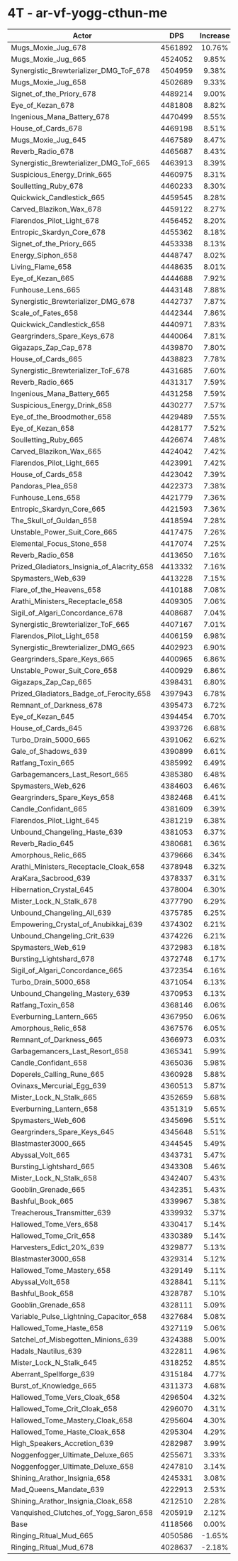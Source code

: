 # 4T - ar-vf-yogg-cthun-me
| Actor | DPS | Increase |
|---|:---:|:---:|
|Mugs_Moxie_Jug_678|4561892|10.76%|
|Mugs_Moxie_Jug_665|4524052|9.85%|
|Synergistic_Brewterializer_DMG_ToF_678|4504959|9.38%|
|Mugs_Moxie_Jug_658|4502689|9.33%|
|Signet_of_the_Priory_678|4489214|9.00%|
|Eye_of_Kezan_678|4481808|8.82%|
|Ingenious_Mana_Battery_678|4470499|8.55%|
|House_of_Cards_678|4469198|8.51%|
|Mugs_Moxie_Jug_645|4467589|8.47%|
|Reverb_Radio_678|4465687|8.43%|
|Synergistic_Brewterializer_DMG_ToF_665|4463913|8.39%|
|Suspicious_Energy_Drink_665|4460975|8.31%|
|Soulletting_Ruby_678|4460233|8.30%|
|Quickwick_Candlestick_665|4459545|8.28%|
|Carved_Blazikon_Wax_678|4459122|8.27%|
|Flarendos_Pilot_Light_678|4456452|8.20%|
|Entropic_Skardyn_Core_678|4455362|8.18%|
|Signet_of_the_Priory_665|4453338|8.13%|
|Energy_Siphon_658|4448747|8.02%|
|Living_Flame_658|4448635|8.01%|
|Eye_of_Kezan_665|4444688|7.92%|
|Funhouse_Lens_665|4443148|7.88%|
|Synergistic_Brewterializer_DMG_678|4442737|7.87%|
|Scale_of_Fates_658|4442344|7.86%|
|Quickwick_Candlestick_658|4440971|7.83%|
|Geargrinders_Spare_Keys_678|4440064|7.81%|
|Gigazaps_Zap_Cap_678|4439870|7.80%|
|House_of_Cards_665|4438823|7.78%|
|Synergistic_Brewterializer_ToF_678|4431685|7.60%|
|Reverb_Radio_665|4431317|7.59%|
|Ingenious_Mana_Battery_665|4431258|7.59%|
|Suspicious_Energy_Drink_658|4430277|7.57%|
|Eye_of_the_Broodmother_658|4429489|7.55%|
|Eye_of_Kezan_658|4428177|7.52%|
|Soulletting_Ruby_665|4426674|7.48%|
|Carved_Blazikon_Wax_665|4424042|7.42%|
|Flarendos_Pilot_Light_665|4423991|7.42%|
|House_of_Cards_658|4423042|7.39%|
|Pandoras_Plea_658|4422373|7.38%|
|Funhouse_Lens_658|4421779|7.36%|
|Entropic_Skardyn_Core_665|4421593|7.36%|
|The_Skull_of_Guldan_658|4418594|7.28%|
|Unstable_Power_Suit_Core_665|4417475|7.26%|
|Elemental_Focus_Stone_658|4417074|7.25%|
|Reverb_Radio_658|4413650|7.16%|
|Prized_Gladiators_Insignia_of_Alacrity_658|4413332|7.16%|
|Spymasters_Web_639|4413228|7.15%|
|Flare_of_the_Heavens_658|4410188|7.08%|
|Arathi_Ministers_Receptacle_658|4409305|7.06%|
|Sigil_of_Algari_Concordance_678|4408687|7.04%|
|Synergistic_Brewterializer_ToF_665|4407167|7.01%|
|Flarendos_Pilot_Light_658|4406159|6.98%|
|Synergistic_Brewterializer_DMG_665|4402923|6.90%|
|Geargrinders_Spare_Keys_665|4400965|6.86%|
|Unstable_Power_Suit_Core_658|4400929|6.86%|
|Gigazaps_Zap_Cap_665|4398431|6.80%|
|Prized_Gladiators_Badge_of_Ferocity_658|4397943|6.78%|
|Remnant_of_Darkness_678|4395473|6.72%|
|Eye_of_Kezan_645|4394454|6.70%|
|House_of_Cards_645|4393726|6.68%|
|Turbo_Drain_5000_665|4391062|6.62%|
|Gale_of_Shadows_639|4390899|6.61%|
|Ratfang_Toxin_665|4385992|6.49%|
|Garbagemancers_Last_Resort_665|4385380|6.48%|
|Spymasters_Web_626|4384603|6.46%|
|Geargrinders_Spare_Keys_658|4382468|6.41%|
|Candle_Confidant_665|4381609|6.39%|
|Flarendos_Pilot_Light_645|4381219|6.38%|
|Unbound_Changeling_Haste_639|4381053|6.37%|
|Reverb_Radio_645|4380681|6.36%|
|Amorphous_Relic_665|4379666|6.34%|
|Arathi_Ministers_Receptacle_Cloak_658|4378948|6.32%|
|AraKara_Sacbrood_639|4378337|6.31%|
|Hibernation_Crystal_645|4378004|6.30%|
|Mister_Lock_N_Stalk_678|4377790|6.29%|
|Unbound_Changeling_All_639|4375785|6.25%|
|Empowering_Crystal_of_Anubikkaj_639|4374302|6.21%|
|Unbound_Changeling_Crit_639|4374226|6.21%|
|Spymasters_Web_619|4372983|6.18%|
|Bursting_Lightshard_678|4372748|6.17%|
|Sigil_of_Algari_Concordance_665|4372354|6.16%|
|Turbo_Drain_5000_658|4371054|6.13%|
|Unbound_Changeling_Mastery_639|4370953|6.13%|
|Ratfang_Toxin_658|4368146|6.06%|
|Everburning_Lantern_665|4367950|6.06%|
|Amorphous_Relic_658|4367576|6.05%|
|Remnant_of_Darkness_665|4366973|6.03%|
|Garbagemancers_Last_Resort_658|4365341|5.99%|
|Candle_Confidant_658|4365036|5.98%|
|Doperels_Calling_Rune_665|4360928|5.88%|
|Ovinaxs_Mercurial_Egg_639|4360513|5.87%|
|Mister_Lock_N_Stalk_665|4352659|5.68%|
|Everburning_Lantern_658|4351319|5.65%|
|Spymasters_Web_606|4345696|5.51%|
|Geargrinders_Spare_Keys_645|4345648|5.51%|
|Blastmaster3000_665|4344545|5.49%|
|Abyssal_Volt_665|4343731|5.47%|
|Bursting_Lightshard_665|4343308|5.46%|
|Mister_Lock_N_Stalk_658|4342407|5.43%|
|Gooblin_Grenade_665|4342351|5.43%|
|Bashful_Book_665|4339967|5.38%|
|Treacherous_Transmitter_639|4339932|5.37%|
|Hallowed_Tome_Vers_658|4330417|5.14%|
|Hallowed_Tome_Crit_658|4330389|5.14%|
|Harvesters_Edict_20%_639|4329877|5.13%|
|Blastmaster3000_658|4329314|5.12%|
|Hallowed_Tome_Mastery_658|4329149|5.11%|
|Abyssal_Volt_658|4328841|5.11%|
|Bashful_Book_658|4328787|5.10%|
|Gooblin_Grenade_658|4328111|5.09%|
|Variable_Pulse_Lightning_Capacitor_658|4327684|5.08%|
|Hallowed_Tome_Haste_658|4327119|5.06%|
|Satchel_of_Misbegotten_Minions_639|4324388|5.00%|
|Hadals_Nautilus_639|4322811|4.96%|
|Mister_Lock_N_Stalk_645|4318252|4.85%|
|Aberrant_Spellforge_639|4315184|4.77%|
|Burst_of_Knowledge_665|4311373|4.68%|
|Hallowed_Tome_Vers_Cloak_658|4296504|4.32%|
|Hallowed_Tome_Crit_Cloak_658|4296070|4.31%|
|Hallowed_Tome_Mastery_Cloak_658|4295604|4.30%|
|Hallowed_Tome_Haste_Cloak_658|4295304|4.29%|
|High_Speakers_Accretion_639|4282987|3.99%|
|Noggenfogger_Ultimate_Deluxe_665|4255671|3.33%|
|Noggenfogger_Ultimate_Deluxe_658|4247810|3.14%|
|Shining_Arathor_Insignia_658|4245331|3.08%|
|Mad_Queens_Mandate_639|4222913|2.53%|
|Shining_Arathor_Insignia_Cloak_658|4212510|2.28%|
|Vanquished_Clutches_of_Yogg_Saron_658|4205919|2.12%|
|Base|4118566|0.00%|
|Ringing_Ritual_Mud_665|4050586|-1.65%|
|Ringing_Ritual_Mud_678|4028637|-2.18%|
